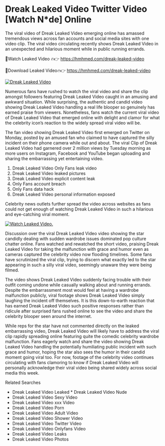 ﻿# Dreak Leaked Video Twitter Video [Watch N*de] Online

The viral video of ﻿Dreak Leaked Video emerging online has amassed tremendous views across fan accounts and social media sites with one video clip. The viral video circulating recently shows ﻿Dreak Leaked Video in an unexpected and hilarious moment while in public running errands. 

🔴Watch Leaked Video 🔥👉  https://hmhmed.com/dreak-leaked-video 

🔴Download Leaked Video🔥👉  https://hmhmed.com/dreak-leaked-video 

[![Dreak Leaked Video](https://i.imgur.com/dJHk4Zq.gif)](https://hmhmed.com/dreak-leaked-video)

Numerous fans have rushed to watch the viral video and share the clip amongst followers featuring ﻿Dreak Leaked Video caught in an amusing and awkward situation. While surprising, the authentic and candid video showing ﻿Dreak Leaked Video handling a real life blooper so genuinely has earned praise from viewers. Nonetheless, fans watch the current viral video of ﻿Dreak Leaked Video that emerged online with delight and clamor for what the celebrity icon’s reaction to the widely spread viral video will be.

The fan video showing ﻿Dreak Leaked Video first emerged on Twitter on Monday, posted by an amused fan who claimed to have captured the silly incident on their phone camera while out and about. The viral Clip of ﻿Dreak Leaked Video had garnered over 2 million views by Tuesday morning as more users on Instagram, Facebook and YouTube began uploading and sharing the embarrassing yet entertaining video. 

1. ﻿Dreak Leaked Video Only Fans leak video
2. ﻿Dreak Leaked Video leaked pictures
3. ﻿Dreak Leaked Video explicit content leak
4. Only Fans account breach
5. Only Fans data hack
6. ﻿Dreak Leaked Video personal information exposed

Celebrity news outlets further spread the video across websites as fans could not get enough of watching ﻿Dreak Leaked Video in such a hilarious and eye-catching viral moment. 

[![Watch Leaked Video.](https://miro.medium.com/v2/resize:fit:828/format:webp/1*cilzJN44JGOrTw9NJCrNHA.gif "Watch Leaked Video")](https://hmhmed.com/dreak-leaked-video)

Discussion over the viral ﻿Dreak Leaked Video video showing the star candidly dealing with sudden wardrobe issues dominated pop culture chatter online. Fans watched and rewatched the short video, praising ﻿Dreak Leaked Video for taking the malfunction with grace and humor even as cameras captured the celebrity video now flooding timelines. Some fans have scrutinized the viral clip, trying to discern what exactly led to the star appearing in such a silly viral video, seemingly unaware they were being filmed.

The video shows ﻿Dreak Leaked Video suddenly facing trouble with their outfit coming undone while casually walking about and running errands. Despite the embarrassment most would feel at having a wardrobe malfunction publicly, viral footage shows ﻿Dreak Leaked Video simply laughing the incident off themselves. It is this down-to-earth reaction that has earned ﻿Dreak Leaked Video such positive responses rather than ridicule after surprised fans rushed online to see the video and share the celebrity blooper seen around the internet.  

While reps for the star have not commented directly on the leaked embarrassing video, ﻿Dreak Leaked Video will likely have to address the viral clip rapidly spreading online featuring quite the comedic celebrity wardrobe malfunction. Fans eagerly watch and share the video showing ﻿Dreak Leaked Video handling the potentially humiliating public incident with such grace and humor, hoping the star also sees the humor in their candid moment going viral too. For now, footage of the celebrity video continues circulating with fans clamoring to know if ﻿Dreak Leaked Video will personally acknowledge their viral video being shared widely across social media this week.

Related Searches
* ﻿Dreak Leaked Video Leaked
﻿* Dreak Leaked Video Nude
* ﻿Dreak Leaked Video Sexy Video
* ﻿Dreak Leaked Video xxx Video
* ﻿Dreak Leaked Video Porn
* ﻿Dreak Leaked Video Adult Video
* ﻿Dreak Leaked Video Shower Video
* ﻿Dreak Leaked Video Twitter Video
* ﻿Dreak Leaked Video Onlyfans Video
* ﻿Dreak Leaked Video Leaks
* ﻿Dreak Leaked Video Photos